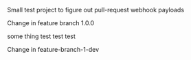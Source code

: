 Small test project to figure out pull-request webhook payloads

Change in feature branch 1.0.0

some thing 
test test test

Change in feature-branch-1-dev
